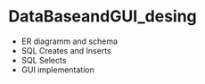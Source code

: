 # DataBaseandGUI_desing
* ER diagramm and schema
* SQL Creates and Inserts
* SQL Selects 
* GUI implementation
